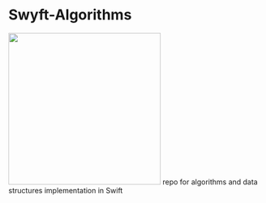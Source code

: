 # Swyft-Algorithms
<img src="https://techcrunch.com/wp-content/uploads/2014/02/flappy.gif?w=430&h=230&crop=1" width="300">
repo for algorithms and data structures implementation in Swift

